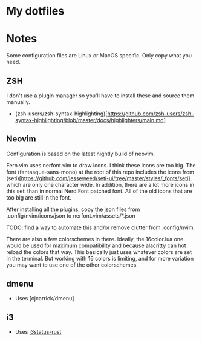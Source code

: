 # My dotfiles

# Notes

Some configuration files are Linux or MacOS specific. Only copy what you need.

## ZSH


I don't use a plugin manager so you'll have to install these and source them
manually.

- (zsh-users/zsh-syntax-highlighting)[https://github.com/zsh-users/zsh-syntax-highlighting/blob/master/docs/highlighters/main.md]

## Neovim

Configuration is based on the latest nightly build of neovim.

Fern.vim uses nerfont.vim to draw icons. I think these icons are too big. The
font (fantasque-sans-mono) at the root of this repo includes the icons from
(seti)[https://github.com/jesseweed/seti-ui/tree/master/styles/_fonts/seti],
which are only one character wide. In addition, there are a lot more icons in
this seti than in normal Nerd Font patched font. All of the old icons that are
too big are still in the font.

After installing all the plugins, copy the json files from
.config/nvim/icons/json to nerfont.vim/assets/\*.json

TODO: find a way to automate this and/or remove clutter from .config/nvim.

There are also a few colorschemes in there. Ideally, the 16color.lua one would
be used for maximum compatibility and because alacritty can hot reload the
colors that way. This basically just uses whatever colors are set in the
terminal. But working with 16 colors is limiting, and for more variation you may
want to use one of the other colorschemes.

## dmenu

- Uses [cjcarrick/dmenu]

## i3

- Uses [i3status-rust](https://github.com/greshake/i3status-rust)

